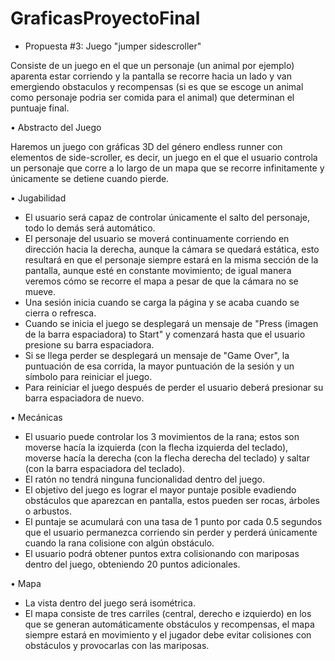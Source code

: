 # GraficasProyectoFinal

- Propuesta #3: Juego "jumper sidescroller"

Consiste de un juego en el que un personaje (un animal por ejemplo) aparenta estar corriendo y la pantalla se recorre hacia un lado y van emergiendo obstaculos y recompensas (si es que se escoge un animal como personaje podria ser comida para el animal) que determinan el puntuaje final.

•	Abstracto del Juego

Haremos un juego con gráficas 3D del género endless runner con elementos de side-scroller, es decir, un juego en el que el usuario controla un personaje que corre a lo largo de un mapa que se recorre infinitamente y únicamente se detiene cuando pierde. 

•	Jugabilidad

- El usuario será capaz de controlar únicamente el salto del personaje, todo lo demás será automático. 
- El personaje del usuario se moverá continuamente corriendo en dirección hacia la derecha, aunque la cámara se quedará estática, esto resultará en que el personaje siempre estará en la misma sección de la pantalla, aunque esté en constante movimiento; de igual manera veremos cómo se recorre el mapa a pesar de que la cámara no se mueve.
- Una sesión inicia cuando se carga la página y se acaba cuando se cierra o refresca.
- Cuando se inicia el juego se desplegará un mensaje de "Press (imagen de la barra espaciadora) to Start" y comenzará hasta que el usuario presione su barra espaciadora.
- Si se llega perder se desplegará un mensaje de "Game Over", la puntuación de esa corrida, la mayor puntuación de la sesión y un símbolo para reiniciar el juego.
- Para reiniciar el juego después de perder el usuario deberá presionar su barra espaciadora de nuevo.

•	Mecánicas

- El usuario puede controlar los 3 movimientos de la rana; estos son moverse hacía la izquierda (con la flecha izquierda del teclado), moverse hacía la derecha (con la flecha derecha del teclado) y saltar (con la barra espaciadora del teclado). 
- El ratón no tendrá ninguna funcionalidad dentro del juego. 
- El objetivo del juego es lograr el mayor puntaje posible evadiendo obstáculos que aparezcan en pantalla, estos pueden ser rocas, árboles o arbustos. 
- El puntaje se acumulará con una tasa de 1 punto por cada 0.5 segundos que el usuario permanezca corriendo sin perder y perderá únicamente cuando la rana colisione con algún obstáculo. 
- El usuario podrá obtener puntos extra colisionando con mariposas dentro del juego, obteniendo 20 puntos adicionales.

•	Mapa

- La vista dentro del juego será isométrica. 
- El mapa consiste de tres carriles (central, derecho e izquierdo) en los que se generan automáticamente obstáculos y recompensas, el mapa siempre estará en movimiento y el jugador debe evitar colisiones con obstáculos y provocarlas con las mariposas. 
